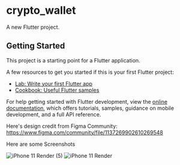 # crypto_wallet

A new Flutter project.

## Getting Started

This project is a starting point for a Flutter application.

A few resources to get you started if this is your first Flutter project:

- [Lab: Write your first Flutter app](https://docs.flutter.dev/get-started/codelab)
- [Cookbook: Useful Flutter samples](https://docs.flutter.dev/cookbook)

For help getting started with Flutter development, view the
[online documentation](https://docs.flutter.dev/), which offers tutorials,
samples, guidance on mobile development, and a full API reference.

Here's design credit from Figma Community: https://www.figma.com/community/file/1137269902610269548

Here are some Screenshots 


![iPhone 11 Render (5)](https://user-images.githubusercontent.com/88269367/185760238-82143c6f-37b3-479e-8cf9-8d61824c12ed.png)  ![iPhone 11 Render](https://user-images.githubusercontent.com/88269367/185760391-859a4fc0-b22d-4789-bd07-b432d5d5649c.png)
